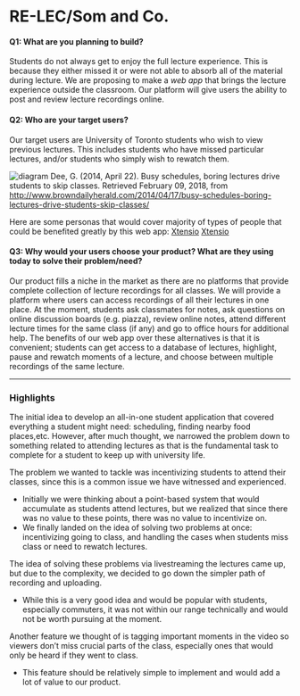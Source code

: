 # RE-LEC/Som and Co.

#### Q1: What are you planning to build?

Students do not always get to enjoy the full lecture experience. This is because they either missed it or were not able to absorb all of the material during lecture. We are proposing to make a  _*web app*_ that brings the lecture experience outside the classroom. Our platform will give users the ability to post and review lecture recordings online.

#### Q2: Who are your target users? 

Our target users are University of Toronto students who wish to view previous lectures. This includes students who have missed particular lectures, and/or students who simply wish to rewatch them.

![diagram](http://www.browndailyherald.com/wp-content/uploads/2014/04/Dee_Skip-Class_Monica-Mendoza.png)
Dee, G. (2014, April 22). Busy schedules, boring lectures drive students to skip classes. Retrieved February 09, 2018, from http://www.browndailyherald.com/2014/04/17/busy-schedules-boring-lectures-drive-students-skip-classes/

Here are some personas that would cover majority of types of people that could be benefited greatly by this web app:
[Xtensio](https://app.xtensio.com/folio/g69iguuv)
[Xtensio](https://app.xtensio.com/folio/4genhe9d)

#### Q3: Why would your users choose your product? What are they using today to solve their problem/need?

  Our product fills a niche in the market as there are no platforms that provide complete collection of lecture recordings for all classes. We will provide a platform where users can access recordings of all their lectures in one place. At the moment, students ask classmates for notes, ask questions on online discussion boards (e.g. piazza), review online notes, attend different lecture times for the same class (if any) and go to office hours for additional help. The benefits of our web app over these alternatives is that it is convenient; students can get access to a database of lectures, highlight, pause and rewatch moments of a lecture, and choose between multiple recordings of the same lecture.


----

### Highlights

The initial idea to develop an all-in-one student application that covered everything a student might need: scheduling, finding nearby food places,etc. However,  after much thought, we narrowed the problem down to something related to attending lectures as that is the fundamental task to complete for a student to keep up with university life.

The problem we wanted to tackle was incentivizing students to attend their classes, since this is a common issue we have witnessed and experienced. 
* Initially we were thinking about a point-based system that would accumulate as students attend lectures, but we realized that since there was no value to these points, there was no value to incentivize on.
* We finally landed on the idea of solving two problems at once: incentivizing going to class, and handling the cases when students miss class or need to rewatch lectures.

The idea of solving these problems via livestreaming the lectures came up, but due to the complexity, we decided to go down the simpler path of recording and uploading.
* While this is a very good idea and would be popular with students, especially commuters, it was not within our range technically and would not be worth pursuing at the moment.

Another feature we thought of is tagging important moments in the video so viewers don’t miss crucial parts of the class, especially ones that would only be heard if they went to class.
* This feature should be relatively simple to implement and would add a lot of value to our product.



